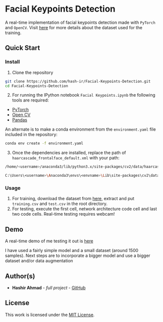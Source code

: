 # Facial Keypoints Detection

A real-time implementation of facial keypoints detection made with `PyTorch` and `OpenCV`. Visit [here](https://www.kaggle.com/c/facial-keypoints-detection/) for more details about the dataset used for the training. 

## Quick Start
### Install
1. Clone the repository
```bash
git clone https://github.com/hash-ir/Facial-Keypoints-Detection.git
cd Facial-Keypoints-Detection
```
2. For running the IPython notebook `Facial Keypoints.ipynb` the following tools are required:
* [PyTorch](https://pytorch.org/get-started/locally/)
* [Open CV](https://pypi.org/project/opencv-python/)
* [Pandas](https://pandas.pydata.org/pandas-docs/stable/install.html)

An alternate is to make a conda environment from the `environment.yaml` file included in the repository:
```bash
conda env create -f environment.yaml
```
3. Once the dependencies are installed, replace the path of `haarcascade_frontalface_default.xml` with your path:
```bash
/home/<username>/anaconda3/lib/python3.x/site-packages/cv2/data/haarcascade_frontalface_default.xml # linux
```
```bash
C:\Users\<username>\Anaconda3\envs\<envname>\Lib\site-packages\cv2\data\haarcascade_frontalface_default.xml # windows
```


### Usage
1. For training, download the dataset from [here](https://www.kaggle.com/c/facial-keypoints-detection/data), extract and put `training.csv` and `test.csv` in the root directory.
2. For testing, execute the first cell, network architecture code cell and last two code cells. Real-time testing requires webcam!

## Demo
A real-time demo of me testing it out is [here](https://drive.google.com/open?id=1gb2E10oJCGY6gujHmmworcl8Pqvfor2k)

I have used a fairly simple model and a small dataset (around 1500 samples). Next steps are to incorporate a bigger model and use a bigger dataset and/or data augmentation

## Author(s)
* **Hashir Ahmad** - *full project* - [GitHub](https://github.com/hash-ir)

## License
This work is licensed under the [MIT License](https://github.com/hash-ir/Facial-Keypoints-Detection/blob/master/LICENSE).
